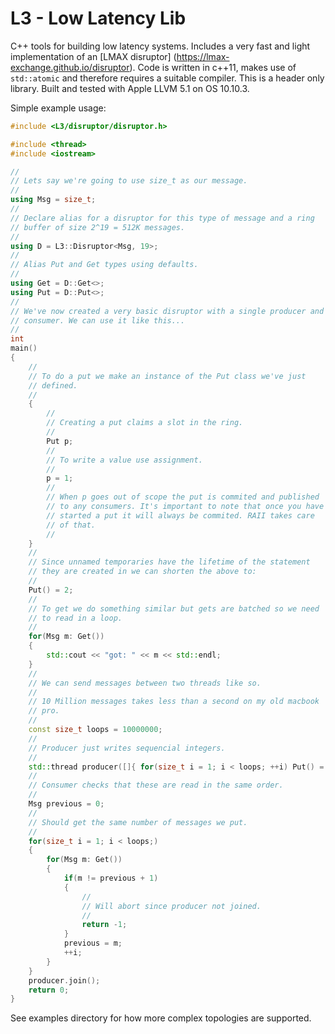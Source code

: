 # L3 - Low Latency Lib
C++ tools for building low latency systems. Includes a very fast and light implementation of an [LMAX disruptor] (https://lmax-exchange.github.io/disruptor). Code is written in c++11, makes use of `std::atomic` and therefore requires a suitable compiler. This is a header only library. Built and tested with Apple LLVM 5.1 on OS 10.10.3.

Simple example usage:
```C++
#include <L3/disruptor/disruptor.h>

#include <thread>
#include <iostream>

//
// Lets say we're going to use size_t as our message.
//
using Msg = size_t;
//
// Declare alias for a disruptor for this type of message and a ring
// buffer of size 2^19 = 512K messages.
//
using D = L3::Disruptor<Msg, 19>;
//
// Alias Put and Get types using defaults.
//
using Get = D::Get<>;
using Put = D::Put<>;
//
// We've now created a very basic disruptor with a single producer and
// consumer. We can use it like this...
//
int
main()
{
    //
    // To do a put we make an instance of the Put class we've just
    // defined.
    //
    {
        //
        // Creating a put claims a slot in the ring.
        //
        Put p;
        //
        // To write a value use assignment.
        //
        p = 1;
        //
        // When p goes out of scope the put is commited and published
        // to any consumers. It's important to note that once you have
        // started a put it will always be commited. RAII takes care
        // of that.
        //
    }
    //
    // Since unnamed temporaries have the lifetime of the statement
    // they are created in we can shorten the above to:
    //
    Put() = 2;
    //
    // To get we do something similar but gets are batched so we need
    // to read in a loop.
    //
    for(Msg m: Get())
    {
        std::cout << "got: " << m << std::endl;
    }
    //
    // We can send messages between two threads like so.
    //
    // 10 Million messages takes less than a second on my old macbook
    // pro.
    //
    const size_t loops = 10000000; 
    //
    // Producer just writes sequencial integers.
    //
    std::thread producer([]{ for(size_t i = 1; i < loops; ++i) Put() = i; });
    //
    // Consumer checks that these are read in the same order.
    //
    Msg previous = 0;
    //
    // Should get the same number of messages we put.
    //
    for(size_t i = 1; i < loops;)
    {
        for(Msg m: Get())
        {
            if(m != previous + 1)
            {
                //
                // Will abort since producer not joined.
                //
                return -1;
            }
            previous = m;
            ++i;
        }
    }
    producer.join();
    return 0;
}
```
See examples directory for how more complex topologies are supported.
